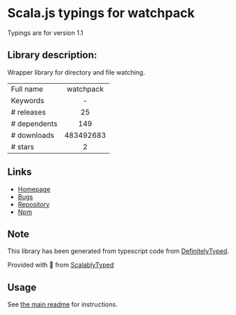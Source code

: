 
# Scala.js typings for watchpack

Typings are for version 1.1

## Library description:
Wrapper library for directory and file watching.

|                    |                 |
| ------------------ | :-------------: |
| Full name          | watchpack |
| Keywords           | - |
| # releases         | 25 |
| # dependents       | 149 |
| # downloads        | 483492683 |
| # stars            | 2 |

## Links
- [Homepage](https://github.com/webpack/watchpack)
- [Bugs](https://github.com/webpack/watchpack/issues)
- [Repository](https://github.com/webpack/watchpack)
- [Npm](https://www.npmjs.com/package/watchpack)
    


## Note
This library has been generated from typescript code from [DefinitelyTyped](https://definitelytyped.org).

Provided with :purple_heart: from [ScalablyTyped](https://github.com/oyvindberg/ScalablyTyped)

## Usage
See [the main readme](../../readme.md) for instructions.


